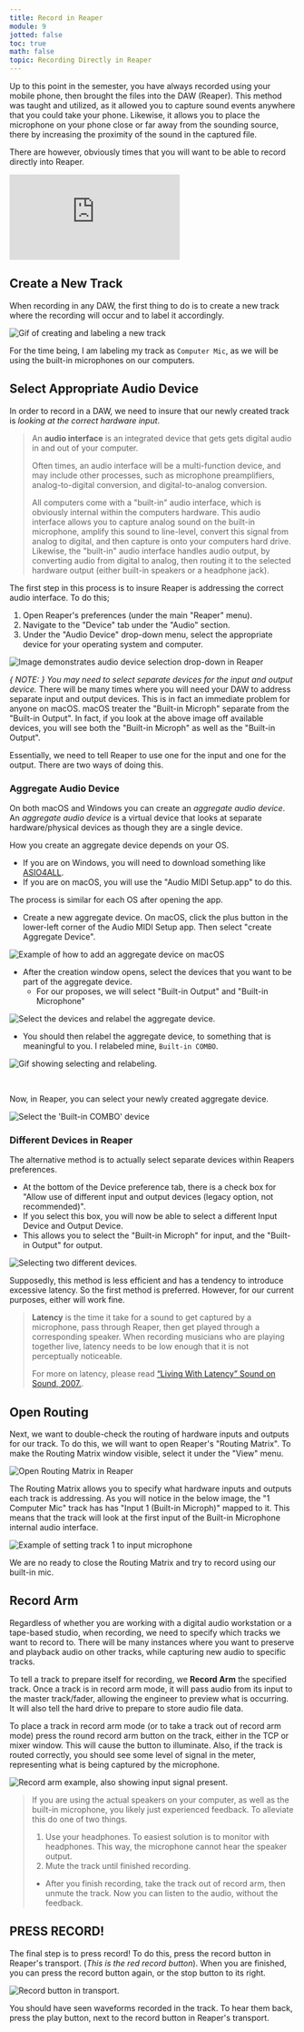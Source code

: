 ```yaml
---
title: Record in Reaper
module: 9
jotted: false
toc: true
math: false
topic: Recording Directly in Reaper
---
```


Up to this point in the semester, you have always recorded using your mobile phone, then brought the files into the DAW (Reaper). This method was taught and utilized, as it allowed you to capture sound events anywhere that you could take your phone. Likewise, it allows you to place the microphone on your phone close or far away from the sounding source, there by increasing the proximity of the sound in the captured file.

There are however, obviously times that you will want to be able to record directly into Reaper.

<div class="embed-responsive embed-responsive-16by9"><iframe class="embed-responsive-item" src="https://www.youtube.com/embed/3JLX8877kxY" frameborder="0" allow="accelerometer; autoplay; encrypted-media; gyroscope; picture-in-picture" allowfullscreen></iframe></div>

## Create a New Track

When recording in any DAW, the first thing to do is to create a new track where the recording will occur and to label it accordingly.

![Gif of creating and labeling a new track](../imgs/create-track-label.gif "Gif of creating and labeling a new track")

For the time being, I am labeling my track as `Computer Mic`, as we will be using the built-in microphones on our computers.

## Select Appropriate Audio Device

In order to record in a DAW, we need to insure that our newly created track is _looking at the correct hardware input_.

> An **audio interface** is an integrated device that gets gets digital audio in and out of your computer.
>
> Often times, an audio interface will be a multi-function device, and may include other processes, such as microphone preamplifiers, analog-to-digital conversion, and digital-to-analog conversion.
>
> All computers come with a "built-in" audio interface, which is obviously internal within the computers hardware. This audio interface allows you to capture analog sound on the built-in microphone, amplify this sound to line-level, convert this signal from analog to digital, and then capture is onto your computers hard drive. Likewise, the "built-in" audio interface handles audio output, by converting audio from digital to analog, then routing it to the selected hardware output (either built-in speakers or a headphone jack).

The first step in this process is to insure Reaper is addressing the correct audio interface. To do this;

1. Open Reaper's preferences (under the main "Reaper" menu).
2. Navigate to the "Device" tab under the "Audio" section.
3. Under the "Audio Device" drop-down menu, select the appropriate device for your operating system and computer.

![Image demonstrates audio device selection drop-down in Reaper](../imgs/Audio-Device-Selection.png "Image demonstrates audio device selection drop-down in Reaper")

_{ NOTE: } You may need to select separate devices for the input and output device._ There will be many times where you will need your DAW to address separate input and output devices. This is in fact an immediate problem for anyone on macOS. macOS treater the "Built-in Microph" separate from the "Built-in Output". In fact, if you look at the above image off available devices, you will see both the "Built-in Microph" as well as the "Built-in Output".

Essentially, we need to tell Reaper to use one for the input and one for the output. There are two ways of doing this.

### Aggregate Audio Device

On both macOS and Windows you can create an _aggregate audio device_. An _aggregate audio device_ is a virtual device that looks at separate hardware/physical devices as though they are a single device.

How you create an aggregate device depends on your OS.

- If you are on Windows, you will need to download something like [ASIO4ALL](http://www.asio4all.org).
- If you are on macOS, you will use the "Audio MIDI Setup.app" to do this.

The process is similar for each OS after opening the app.

- Create a new aggregate device. On macOS, click the plus button in the lower-left corner of the Audio MIDI Setup app. Then select "create Aggregate Device".

![Example of how to add an aggregate device on macOS](../imgs/aggregate-creation.png "Example of how to add an aggregate device on macOS")

- After the creation window opens, select the devices that you want to be part of the aggregate device.
   - For our proposes, we will select "Built-in Output" and "Built-in Microphone"

![Select the devices and relabel the aggregate device.](../imgs/select-relabel.png "Select the devices and relabel the aggregate device.")

- You should then relabel the aggregate device, to something that is meaningful to you. I relabeled mine, `Built-in COMBO`.

![Gif showing selecting and relabeling.](../imgs/add-devices-aggregate.gif "Gif showing selecting and relabeling.")

<br />


Now, in Reaper, you can select your newly created aggregate device.

![Select the 'Built-in COMBO' device](../imgs/select-COMBO.png "Select the 'Built-in COMBO' device")


### Different Devices in Reaper

The alternative method is to actually select separate devices within Reapers preferences.

- At the bottom of the Device preference tab, there is a check box for "Allow use of different input and output devices (legacy option, not recommended)".
- If you select this box, you will now be able to select a different Input Device and Output Device.
- This allows you to select the "Built-in Microph" for input, and the "Built-in Output" for output.

![Selecting two different devices.](../imgs/select-2-devices.png "Selecting two different devices.")

Supposedly, this method is less efficient and has a tendency to introduce excessive latency. So the first method is preferred. However, for our current purposes, either will work fine.

> **Latency** is the time it take for a sound to get captured by a microphone, pass through Reaper, then get played through a corresponding speaker. When recording musicians who are playing together live, latency needs to be low enough that it is not perceptually noticeable.
>
> For more on latency, please read [“Living With Latency” Sound on Sound, 2007.](https://www.soundonsound.com/techniques/living-latency).

## Open Routing

Next, we want to double-check the routing of hardware inputs and outputs for our track. To do this, we will want to open Reaper's "Routing Matrix". To make the Routing Matrix window visible, select it under the "View" menu.

![Open Routing Matrix in Reaper](../imgs/routing-matrix1.png "Open Routing Matrix in Reaper")

The Routing Matrix allows you to specify what hardware inputs and outputs each track is addressing. As you will notice in the below image, the "1 Computer Mic" track has has "Input 1 (Built-in Microph)" mapped to it. This means that the track will look at the first input of the Built-in Microphone internal audio interface.

![Example of setting track 1 to input microphone](../imgs/input-1.png "Example of setting track 1 to input microphone")

We are no ready to close the Routing Matrix and try to record using our built-in mic.

## Record Arm

Regardless of whether you are working with a digital audio workstation or a tape-based studio, when recording, we need to specify which tracks we want to record to. There will be many instances where you want to preserve and playback audio on other tracks, while capturing new audio to specific tracks.

To tell a track to prepare itself for recording, we **Record Arm** the specified track. Once a track is in record arm mode, it will pass audio from its input to the master track/fader, allowing the engineer to preview what is occurring. It will also tell the hard drive to prepare to store audio file data.

To place a track in record arm mode (or to take a track out of record arm mode) press the round record arm button on the track, either in the TCP or mixer window. This will cause the button to illuminate. Also, if the track is routed correctly, you should see some level of signal in the meter, representing what is being captured by the microphone.

![Record arm example, also showing input signal present.](../imgs/record-arm.png "Record arm example, also showing input signal present.")

> If you are using the actual speakers on your computer, as well as the built-in microphone, you likely just experienced feedback. To alleviate this do one of two things.
>
> 1. Use your headphones. To easiest solution is to monitor with headphones. This way, the microphone cannot hear the speaker output.
> 2. Mute the track until finished recording.
> 	- After you finish recording, take the track out of record arm, then unmute the track. Now you can listen to the audio, without the feedback.

## PRESS RECORD!

The final step is to press record! To do this, press the record button in Reaper's transport. (_This is the red record button_). When you are finished, you can press the record button again, or the stop button to its right.

![Record button in transport.](../imgs/record-button.gif "Record button in transport.")

You should have seen waveforms recorded in the track. To hear them back, press the play button, next to the record button in Reaper's transport.

